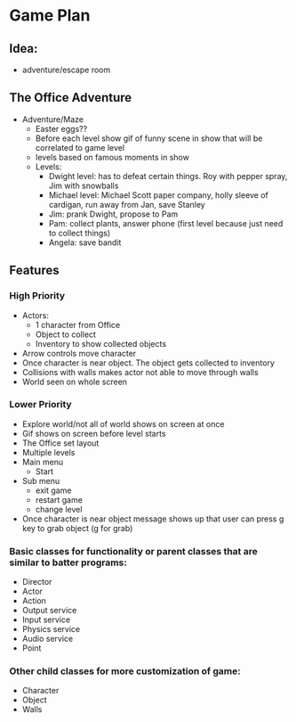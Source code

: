 # Game Plan

## Idea: 
- adventure/escape room

## The Office Adventure
- Adventure/Maze
    - Easter eggs??
    - Before each level show gif of funny scene in show that will be correlated to game level
    - levels based on famous moments in show
    - Levels:
        - Dwight level: has to defeat certain things. Roy with pepper spray, Jim with snowballs
        - Michael level: Michael Scott paper company, holly sleeve of cardigan, run away from Jan, save Stanley
        - Jim: prank Dwight, propose to Pam
        - Pam: collect plants, answer phone (first level because just need to collect things)
        - Angela: save bandit

## Features

### High Priority 
- Actors:
    - 1 character from Office
    - Object to collect
    - Inventory to show collected objects
- Arrow controls move character
- Once character is near object. The object gets collected to inventory
- Collisions with walls makes actor not able to move through walls
- World seen on whole screen

### Lower Priority
- Explore world/not all of world shows on screen at once
- Gif shows on screen before level starts
- The Office set layout
- Multiple levels
- Main menu
    - Start
- Sub menu 
    - exit game
    - restart game
    - change level
- Once character is near object message shows up that user can press g key to grab object (g for grab)

### Basic classes for functionality or parent classes that are similar to batter programs:
- Director
- Actor
- Action
- Output service
- Input service
- Physics service
- Audio service
- Point

### Other child classes for more customization of game:
- Character
- Object
- Walls
